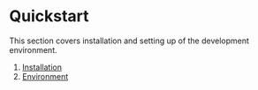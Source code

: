 # Quickstart

This section covers installation and setting up of the development environment.

1. [Installation](./chapter_2/subchapter_1.md)
2. [Environment](./chapter_2/subchapter_2.md)